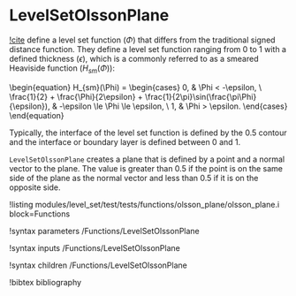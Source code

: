 # LevelSetOlssonPlane

[!cite](olsson2005conservative) define a level set function ($\Phi$) that differs from the traditional
signed distance function. They define a level set function ranging from 0 to 1 with a defined
thickness ($\epsilon$), which is a commonly referred to as a smeared Heaviside function
($H_{sm}(\Phi)$):

\begin{equation}
H_{sm}(\Phi) =
\begin{cases}
0, & \Phi < -\epsilon, \\
\frac{1}{2} + \frac{\Phi}{2\epsilon} + \frac{1}{2\pi}\sin(\frac{\pi\Phi}{\epsilon}), & -\epsilon \le \Phi \le \epsilon, \\
1, & \Phi > \epsilon.
\end{cases}
\end{equation}

Typically, the interface of the level set function is defined by the 0.5 contour and the interface or
boundary layer is defined between 0 and 1.

`LevelSetOlssonPlane` creates a plane that is defined by a point and a normal vector to the plane. The value is greater than 0.5 if the point is on the same side of the plane as the normal vector and less than 0.5 if it is on the opposite side.

!listing modules/level_set/test/tests/functions/olsson_plane/olsson_plane.i block=Functions

!syntax parameters /Functions/LevelSetOlssonPlane

!syntax inputs /Functions/LevelSetOlssonPlane

!syntax children /Functions/LevelSetOlssonPlane

!bibtex bibliography
